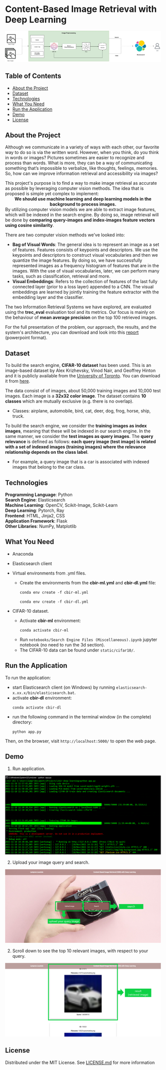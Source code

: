 # Content-Based Image Retrieval with Deep Learning

<p align="center">
  <img src="/report/img/complete-system-architecture.jpg" alt="Image Retrieval System Architecture"/>
</p>

## Table of Contents
* [About the Project](#about-the-project)
* [Dataset](#dataset)
* [Technologies](#technologies)
* [What You Need](#what-you-need)
* [Run the Application](#run-the-application)
* [Demo](#demo)
* [License](#license)

## About the Project
Although we communicate in a variety of ways with each other, our favorite way to do so is via the written word. However, when you think, do you think in words or images? Pictures sometimes are easier to recognize and process than words. What  is more, they can be a way  of communicating something that’s impossible to verbalize, like thoughts, feelings, memories. So, how can we improve information retrieval and accessibility via images?
 
<p>
  <div>
    This project's purpose is to find a way to make image retrieval as accurate as possible by leveraging computer vision methods. The idea that is proposed is simple yet
    complex to implement:
  </div>
  <div align="center">
    <b>We should use machine learning and deep learning models in the background to process images.</b>
  </div>
  <div>
    By utilizing computer vision models we are able to extract image features, which will be indexed in the search engine. By doing so, image retrieval will be done by
    <b>comparing query-images and index-images feature vectors using cosine similarity</b>.
  </div>
</p>

There are two computer vision methods we've looked into:
* **Bag of Visual Words**: The general idea is to represent an image as a set of features. Features consists of keypoints and descriptors. We use the keypoints and descriptors to construct visual vocabularies and then we quantize the image features. By doing so, we have successfully represented images as a frequency histogram of features that are in the images. With the use of visual vocabularies, later, we can perform many tasks, such as classification, retrieval and more.
* **Visual Embeddings**: Refers to the collection of features of the last fully connected layer (prior to a loss layer) appended to a CNN. The visual embeddings are learned by jointly training the feature extractor with the embedding layer and the classifier. 

The two Information Retrieval Systems we have explored, are evaluated using the **trec_eval** evaluation tool and its metrics. Our focus is mainly on the behaviour of **mean average precision** on the top 100 retrieved images.

For the full presentation of the problem, our approach, the results, and the system's architecture, you can download and look into this [report](report/report.pptx) (powerpoint format).

## Dataset
To build the search engine, **CIFAR-10 dataset** has been used. This is an image-based dataset by Alex Krizhevsky, Vinod Nair, and Geoffrey Hinton and it is publicly available from the [University of Toronto](https://web.cs.toronto.edu/). You can download it from [here](https://www.cs.toronto.edu/~kriz/cifar.html).

The data consist of of images, about 50,000 training images and 10,000 test images. Each image is a **32x32 color image**. The dataset contains **10 classes** which are mutually exclusive (e.g. there is no overlap).
* Classes: airplane, automobile, bird, cat, deer, dog, frog, horse, ship, truck.

To build the search engine, we consider the **training images as index images**, meaning that these will be indexed in our search engine. In the same manner, we consider the **test images as query images**. The **query relevance** is defined as follows: **each query image (test image) is related with a set of indexed images (training images) where the relevance relationship depends on the class label**. 
* For example, a query image that is a car is associated with indexed images that belong to the car class.

## Technologies
**Programming Language**: Python <br>
**Search Engine**: Elasticsearch <br>
**Machine Learning**: OpenCV, Scikit-Image, Scikit-Learn <br>
**Deep Learning**: Pytorch, Ray <br>
**Frontend**: HTML, Jinja2, CSS <br>
**Application Framework**: Flask <br>
**Other Libraries**: NumPy, Matplotlib

## What You Need
* Anaconda
* Elasticsearch client
* Virtual environments from .yml files.

  * Create the environments from the **cbir-ml.yml** and **cbir-dl.yml** file:
      ```
      conda env create -f cbir-ml.yml 
      ```
      ```
      conda env create -f cbir-dl.yml 
      ```
* CIFAR-10 dataset.

  * Activate **cbir-ml** environment:
    ```
    conda activate cbir-ml
    ```
  * Run ``` notebooks/Search Engine Files (Miscellaneous).ipynb ``` jupyter notebook (no need to run the 3d section).
  * The CIFAR-10 data can be found under ``` static/cifar10/ ```.

## Run the Application
To run the application:
* start Elasticsearch client (on Windows) by running ``` elasticsearch-x.xx.x/bin/elasticsearch.bat ```.
* activate **cbir-dl** environment:
  ```
  conda activate cbir-dl
  ```
* run the following command in the terminal window (in the complete) directory:
  ```
  python app.py
  ```
Then, on the browser, visit ``` http://localhost:5000/ ``` to open the web page.

## Demo
1. Run application.
<p align="center">
  <img src="/report/img/demo-1.png" alt="Demo pt.1"/>
</p>

2. Upload your image query and search.
<p align="center">
  <img src="/report/img/demo-2.png" alt="Demo pt.2"/>
</p>

2. Scroll down to see the top 10 relevant images, with respect to your query.
<p align="center">
  <img src="/report/img/demo-3.png" alt="Demo pt.3"/>
</p>
      
## License
Distributed under the MIT License. See [LICENSE.md](LICENSE.md) for more information
